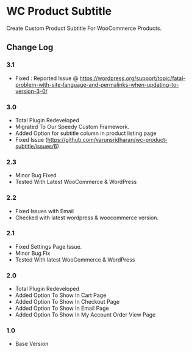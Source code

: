 # WC Product Subtitle
Create Custom Product Subtitle For WooCommerce Products.

## Change Log

### 3.1 
* Fixed : Reported Issue @ https://wordpress.org/support/topic/fatal-problem-with-site-language-and-permalinks-when-updating-to-version-3-0/

### 3.0
* Total Plugin Redeveloped
* Migrated To Our Speedy Custom Framework.
* Added Option for subtitle column in product listing page
* Fixed Issue (https://github.com/varunsridharan/wc-product-subtitle/issues/6)

### 2.3
* Minor Bug Fixed
* Tested With Latest WooCommerce & WordPress

### 2.2
* Fixed Issues with Email
* Checked with latest wordpress & woocommerce version.

### 2.1 
* Fixed Settings Page Issue.
* Minor Bug Fix
* Tested With latest WooCommerce & WordPress

### 2.0
* Total Plugin Redeveloped
* Added Option To Show In Cart Page
* Added Option To Show In Checkout Page
* Added Option To Show In Email Page
* Added Option To Show In My Account Order View Page

### 1.0
* Base Version

